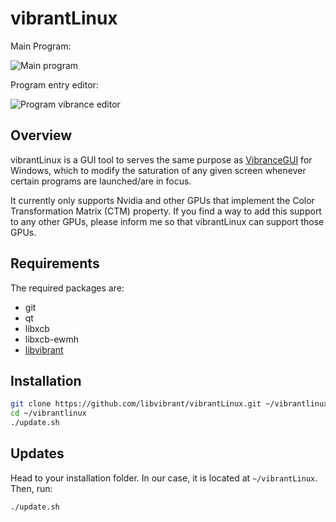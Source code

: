 # vibrantLinux
Main Program:

![Main program](assets/program.png)

Program entry editor:

![Program vibrance editor](assets/entryeditor.png)

## Overview

vibrantLinux is a GUI tool to serves the same purpose as [VibranceGUI](https://vibrancegui.com/) for Windows, which to modify the saturation of any given screen whenever certain programs are launched/are in focus.

It currently only supports Nvidia and other GPUs that implement the Color Transformation Matrix (CTM) property. If you find a way to add this support to any other GPUs, please inform me so that vibrantLinux can support those GPUs.

## Requirements

The required packages are:

- git
- qt
- libxcb
- libxcb-ewmh
- [libvibrant](https://github.com/libvibrant/libvibrant/)

## Installation

```bash
git clone https://github.com/libvibrant/vibrantLinux.git ~/vibrantlinux
cd ~/vibrantlinux
./update.sh
```

## Updates

Head to your installation folder. In our case, it is located at `~/vibrantLinux`. Then, run:

```bash
./update.sh
```
